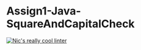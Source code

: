 # Assign1-Java-SquareAndCapitalCheck
[![Nic's really cool linter](https://github.com/ICS4U-Programming-NicolasR/Assign1-Java-SquareAndCapitalCheck/actions/workflows/main.yml/badge.svg)](https://github.com/ICS4U-Programming-NicolasR/Assign1-Java-SquareAndCapitalCheck/actions/workflows/main.yml)
